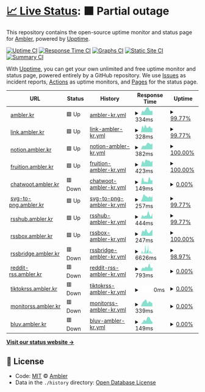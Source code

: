 # [📈 Live Status](https://status.ambler.kr): <!--live status--> **🟧 Partial outage**

This repository contains the open-source uptime monitor and status page for [Ambler](https://ambler.kr), powered by [Upptime](https://github.com/upptime/upptime).

[![Uptime CI](https://github.com/koj-co/upptime/workflows/Uptime%20CI/badge.svg)](https://github.com/koj-co/upptime/actions?query=workflow%3A%22Uptime+CI%22)
[![Response Time CI](https://github.com/koj-co/upptime/workflows/Response%20Time%20CI/badge.svg)](https://github.com/koj-co/upptime/actions?query=workflow%3A%22Response+Time+CI%22)
[![Graphs CI](https://github.com/koj-co/upptime/workflows/Graphs%20CI/badge.svg)](https://github.com/koj-co/upptime/actions?query=workflow%3A%22Graphs+CI%22)
[![Static Site CI](https://github.com/koj-co/upptime/workflows/Static%20Site%20CI/badge.svg)](https://github.com/koj-co/upptime/actions?query=workflow%3A%22Static+Site+CI%22)
[![Summary CI](https://github.com/koj-co/upptime/workflows/Summary%20CI/badge.svg)](https://github.com/koj-co/upptime/actions?query=workflow%3A%22Summary+CI%22)

With [Upptime](https://upptime.js.org), you can get your own unlimited and free uptime monitor and status page, powered entirely by a GitHub repository. We use [Issues](https://github.com/amblerkr/upptime/issues) as incident reports, [Actions](https://github.com/amblerkr/upptime/actions) as uptime monitors, and [Pages](https://status.ambler.kr) for the status page.

<!--start: status pages-->
<!-- This summary is generated by Upptime (https://github.com/upptime/upptime) -->
<!-- Do not edit this manually, your changes will be overwritten -->
<!-- prettier-ignore -->
| URL | Status | History | Response Time | Uptime |
| --- | ------ | ------- | ------------- | ------ |
| <img alt="" src="https://icons.duckduckgo.com/ip3/ambler.kr.ico" height="13"> [ambler.kr](https://ambler.kr/) | 🟩 Up | [ambler-kr.yml](https://github.com/amblerkr/upptime/commits/HEAD/history/ambler-kr.yml) | <details><summary><img alt="Response time graph" src="./graphs/ambler-kr/response-time-week.png" height="20"> 334ms</summary><br><a href="https://upptime.ambler.kr/history/ambler-kr"><img alt="Response time 341" src="https://img.shields.io/endpoint?url=https%3A%2F%2Fraw.githubusercontent.com%2Famblerkr%2Fupptime%2FHEAD%2Fapi%2Fambler-kr%2Fresponse-time.json"></a><br><a href="https://upptime.ambler.kr/history/ambler-kr"><img alt="24-hour response time 304" src="https://img.shields.io/endpoint?url=https%3A%2F%2Fraw.githubusercontent.com%2Famblerkr%2Fupptime%2FHEAD%2Fapi%2Fambler-kr%2Fresponse-time-day.json"></a><br><a href="https://upptime.ambler.kr/history/ambler-kr"><img alt="7-day response time 334" src="https://img.shields.io/endpoint?url=https%3A%2F%2Fraw.githubusercontent.com%2Famblerkr%2Fupptime%2FHEAD%2Fapi%2Fambler-kr%2Fresponse-time-week.json"></a><br><a href="https://upptime.ambler.kr/history/ambler-kr"><img alt="30-day response time 435" src="https://img.shields.io/endpoint?url=https%3A%2F%2Fraw.githubusercontent.com%2Famblerkr%2Fupptime%2FHEAD%2Fapi%2Fambler-kr%2Fresponse-time-month.json"></a><br><a href="https://upptime.ambler.kr/history/ambler-kr"><img alt="1-year response time 335" src="https://img.shields.io/endpoint?url=https%3A%2F%2Fraw.githubusercontent.com%2Famblerkr%2Fupptime%2FHEAD%2Fapi%2Fambler-kr%2Fresponse-time-year.json"></a></details> | <details><summary><a href="https://upptime.ambler.kr/history/ambler-kr">99.77%</a></summary><a href="https://upptime.ambler.kr/history/ambler-kr"><img alt="All-time uptime 92.80%" src="https://img.shields.io/endpoint?url=https%3A%2F%2Fraw.githubusercontent.com%2Famblerkr%2Fupptime%2FHEAD%2Fapi%2Fambler-kr%2Fuptime.json"></a><br><a href="https://upptime.ambler.kr/history/ambler-kr"><img alt="24-hour uptime 100.00%" src="https://img.shields.io/endpoint?url=https%3A%2F%2Fraw.githubusercontent.com%2Famblerkr%2Fupptime%2FHEAD%2Fapi%2Fambler-kr%2Fuptime-day.json"></a><br><a href="https://upptime.ambler.kr/history/ambler-kr"><img alt="7-day uptime 99.77%" src="https://img.shields.io/endpoint?url=https%3A%2F%2Fraw.githubusercontent.com%2Famblerkr%2Fupptime%2FHEAD%2Fapi%2Fambler-kr%2Fuptime-week.json"></a><br><a href="https://upptime.ambler.kr/history/ambler-kr"><img alt="30-day uptime 99.76%" src="https://img.shields.io/endpoint?url=https%3A%2F%2Fraw.githubusercontent.com%2Famblerkr%2Fupptime%2FHEAD%2Fapi%2Fambler-kr%2Fuptime-month.json"></a><br><a href="https://upptime.ambler.kr/history/ambler-kr"><img alt="1-year uptime 99.94%" src="https://img.shields.io/endpoint?url=https%3A%2F%2Fraw.githubusercontent.com%2Famblerkr%2Fupptime%2FHEAD%2Fapi%2Fambler-kr%2Fuptime-year.json"></a></details>
| <img alt="" src="https://icons.duckduckgo.com/ip3/link.ambler.kr.ico" height="13"> [link.ambler.kr](https://link.ambler.kr/) | 🟩 Up | [link-ambler-kr.yml](https://github.com/amblerkr/upptime/commits/HEAD/history/link-ambler-kr.yml) | <details><summary><img alt="Response time graph" src="./graphs/link-ambler-kr/response-time-week.png" height="20"> 328ms</summary><br><a href="https://upptime.ambler.kr/history/link-ambler-kr"><img alt="Response time 260" src="https://img.shields.io/endpoint?url=https%3A%2F%2Fraw.githubusercontent.com%2Famblerkr%2Fupptime%2FHEAD%2Fapi%2Flink-ambler-kr%2Fresponse-time.json"></a><br><a href="https://upptime.ambler.kr/history/link-ambler-kr"><img alt="24-hour response time 263" src="https://img.shields.io/endpoint?url=https%3A%2F%2Fraw.githubusercontent.com%2Famblerkr%2Fupptime%2FHEAD%2Fapi%2Flink-ambler-kr%2Fresponse-time-day.json"></a><br><a href="https://upptime.ambler.kr/history/link-ambler-kr"><img alt="7-day response time 328" src="https://img.shields.io/endpoint?url=https%3A%2F%2Fraw.githubusercontent.com%2Famblerkr%2Fupptime%2FHEAD%2Fapi%2Flink-ambler-kr%2Fresponse-time-week.json"></a><br><a href="https://upptime.ambler.kr/history/link-ambler-kr"><img alt="30-day response time 312" src="https://img.shields.io/endpoint?url=https%3A%2F%2Fraw.githubusercontent.com%2Famblerkr%2Fupptime%2FHEAD%2Fapi%2Flink-ambler-kr%2Fresponse-time-month.json"></a><br><a href="https://upptime.ambler.kr/history/link-ambler-kr"><img alt="1-year response time 264" src="https://img.shields.io/endpoint?url=https%3A%2F%2Fraw.githubusercontent.com%2Famblerkr%2Fupptime%2FHEAD%2Fapi%2Flink-ambler-kr%2Fresponse-time-year.json"></a></details> | <details><summary><a href="https://upptime.ambler.kr/history/link-ambler-kr">99.77%</a></summary><a href="https://upptime.ambler.kr/history/link-ambler-kr"><img alt="All-time uptime 99.98%" src="https://img.shields.io/endpoint?url=https%3A%2F%2Fraw.githubusercontent.com%2Famblerkr%2Fupptime%2FHEAD%2Fapi%2Flink-ambler-kr%2Fuptime.json"></a><br><a href="https://upptime.ambler.kr/history/link-ambler-kr"><img alt="24-hour uptime 100.00%" src="https://img.shields.io/endpoint?url=https%3A%2F%2Fraw.githubusercontent.com%2Famblerkr%2Fupptime%2FHEAD%2Fapi%2Flink-ambler-kr%2Fuptime-day.json"></a><br><a href="https://upptime.ambler.kr/history/link-ambler-kr"><img alt="7-day uptime 99.77%" src="https://img.shields.io/endpoint?url=https%3A%2F%2Fraw.githubusercontent.com%2Famblerkr%2Fupptime%2FHEAD%2Fapi%2Flink-ambler-kr%2Fuptime-week.json"></a><br><a href="https://upptime.ambler.kr/history/link-ambler-kr"><img alt="30-day uptime 99.80%" src="https://img.shields.io/endpoint?url=https%3A%2F%2Fraw.githubusercontent.com%2Famblerkr%2Fupptime%2FHEAD%2Fapi%2Flink-ambler-kr%2Fuptime-month.json"></a><br><a href="https://upptime.ambler.kr/history/link-ambler-kr"><img alt="1-year uptime 99.95%" src="https://img.shields.io/endpoint?url=https%3A%2F%2Fraw.githubusercontent.com%2Famblerkr%2Fupptime%2FHEAD%2Fapi%2Flink-ambler-kr%2Fuptime-year.json"></a></details>
| <img alt="" src="https://icons.duckduckgo.com/ip3/notion.ambler.kr.ico" height="13"> [notion.ambler.kr](https://notion.ambler.kr/) | 🟩 Up | [notion-ambler-kr.yml](https://github.com/amblerkr/upptime/commits/HEAD/history/notion-ambler-kr.yml) | <details><summary><img alt="Response time graph" src="./graphs/notion-ambler-kr/response-time-week.png" height="20"> 382ms</summary><br><a href="https://upptime.ambler.kr/history/notion-ambler-kr"><img alt="Response time 720" src="https://img.shields.io/endpoint?url=https%3A%2F%2Fraw.githubusercontent.com%2Famblerkr%2Fupptime%2FHEAD%2Fapi%2Fnotion-ambler-kr%2Fresponse-time.json"></a><br><a href="https://upptime.ambler.kr/history/notion-ambler-kr"><img alt="24-hour response time 475" src="https://img.shields.io/endpoint?url=https%3A%2F%2Fraw.githubusercontent.com%2Famblerkr%2Fupptime%2FHEAD%2Fapi%2Fnotion-ambler-kr%2Fresponse-time-day.json"></a><br><a href="https://upptime.ambler.kr/history/notion-ambler-kr"><img alt="7-day response time 382" src="https://img.shields.io/endpoint?url=https%3A%2F%2Fraw.githubusercontent.com%2Famblerkr%2Fupptime%2FHEAD%2Fapi%2Fnotion-ambler-kr%2Fresponse-time-week.json"></a><br><a href="https://upptime.ambler.kr/history/notion-ambler-kr"><img alt="30-day response time 579" src="https://img.shields.io/endpoint?url=https%3A%2F%2Fraw.githubusercontent.com%2Famblerkr%2Fupptime%2FHEAD%2Fapi%2Fnotion-ambler-kr%2Fresponse-time-month.json"></a><br><a href="https://upptime.ambler.kr/history/notion-ambler-kr"><img alt="1-year response time 771" src="https://img.shields.io/endpoint?url=https%3A%2F%2Fraw.githubusercontent.com%2Famblerkr%2Fupptime%2FHEAD%2Fapi%2Fnotion-ambler-kr%2Fresponse-time-year.json"></a></details> | <details><summary><a href="https://upptime.ambler.kr/history/notion-ambler-kr">100.00%</a></summary><a href="https://upptime.ambler.kr/history/notion-ambler-kr"><img alt="All-time uptime 99.96%" src="https://img.shields.io/endpoint?url=https%3A%2F%2Fraw.githubusercontent.com%2Famblerkr%2Fupptime%2FHEAD%2Fapi%2Fnotion-ambler-kr%2Fuptime.json"></a><br><a href="https://upptime.ambler.kr/history/notion-ambler-kr"><img alt="24-hour uptime 100.00%" src="https://img.shields.io/endpoint?url=https%3A%2F%2Fraw.githubusercontent.com%2Famblerkr%2Fupptime%2FHEAD%2Fapi%2Fnotion-ambler-kr%2Fuptime-day.json"></a><br><a href="https://upptime.ambler.kr/history/notion-ambler-kr"><img alt="7-day uptime 100.00%" src="https://img.shields.io/endpoint?url=https%3A%2F%2Fraw.githubusercontent.com%2Famblerkr%2Fupptime%2FHEAD%2Fapi%2Fnotion-ambler-kr%2Fuptime-week.json"></a><br><a href="https://upptime.ambler.kr/history/notion-ambler-kr"><img alt="30-day uptime 100.00%" src="https://img.shields.io/endpoint?url=https%3A%2F%2Fraw.githubusercontent.com%2Famblerkr%2Fupptime%2FHEAD%2Fapi%2Fnotion-ambler-kr%2Fuptime-month.json"></a><br><a href="https://upptime.ambler.kr/history/notion-ambler-kr"><img alt="1-year uptime 99.98%" src="https://img.shields.io/endpoint?url=https%3A%2F%2Fraw.githubusercontent.com%2Famblerkr%2Fupptime%2FHEAD%2Fapi%2Fnotion-ambler-kr%2Fuptime-year.json"></a></details>
| <img alt="" src="https://icons.duckduckgo.com/ip3/fruition.ambler.kr.ico" height="13"> [fruition.ambler.kr](https://fruition.ambler.kr/) | 🟩 Up | [fruition-ambler-kr.yml](https://github.com/amblerkr/upptime/commits/HEAD/history/fruition-ambler-kr.yml) | <details><summary><img alt="Response time graph" src="./graphs/fruition-ambler-kr/response-time-week.png" height="20"> 423ms</summary><br><a href="https://upptime.ambler.kr/history/fruition-ambler-kr"><img alt="Response time 670" src="https://img.shields.io/endpoint?url=https%3A%2F%2Fraw.githubusercontent.com%2Famblerkr%2Fupptime%2FHEAD%2Fapi%2Ffruition-ambler-kr%2Fresponse-time.json"></a><br><a href="https://upptime.ambler.kr/history/fruition-ambler-kr"><img alt="24-hour response time 461" src="https://img.shields.io/endpoint?url=https%3A%2F%2Fraw.githubusercontent.com%2Famblerkr%2Fupptime%2FHEAD%2Fapi%2Ffruition-ambler-kr%2Fresponse-time-day.json"></a><br><a href="https://upptime.ambler.kr/history/fruition-ambler-kr"><img alt="7-day response time 423" src="https://img.shields.io/endpoint?url=https%3A%2F%2Fraw.githubusercontent.com%2Famblerkr%2Fupptime%2FHEAD%2Fapi%2Ffruition-ambler-kr%2Fresponse-time-week.json"></a><br><a href="https://upptime.ambler.kr/history/fruition-ambler-kr"><img alt="30-day response time 459" src="https://img.shields.io/endpoint?url=https%3A%2F%2Fraw.githubusercontent.com%2Famblerkr%2Fupptime%2FHEAD%2Fapi%2Ffruition-ambler-kr%2Fresponse-time-month.json"></a><br><a href="https://upptime.ambler.kr/history/fruition-ambler-kr"><img alt="1-year response time 718" src="https://img.shields.io/endpoint?url=https%3A%2F%2Fraw.githubusercontent.com%2Famblerkr%2Fupptime%2FHEAD%2Fapi%2Ffruition-ambler-kr%2Fresponse-time-year.json"></a></details> | <details><summary><a href="https://upptime.ambler.kr/history/fruition-ambler-kr">100.00%</a></summary><a href="https://upptime.ambler.kr/history/fruition-ambler-kr"><img alt="All-time uptime 99.95%" src="https://img.shields.io/endpoint?url=https%3A%2F%2Fraw.githubusercontent.com%2Famblerkr%2Fupptime%2FHEAD%2Fapi%2Ffruition-ambler-kr%2Fuptime.json"></a><br><a href="https://upptime.ambler.kr/history/fruition-ambler-kr"><img alt="24-hour uptime 100.00%" src="https://img.shields.io/endpoint?url=https%3A%2F%2Fraw.githubusercontent.com%2Famblerkr%2Fupptime%2FHEAD%2Fapi%2Ffruition-ambler-kr%2Fuptime-day.json"></a><br><a href="https://upptime.ambler.kr/history/fruition-ambler-kr"><img alt="7-day uptime 100.00%" src="https://img.shields.io/endpoint?url=https%3A%2F%2Fraw.githubusercontent.com%2Famblerkr%2Fupptime%2FHEAD%2Fapi%2Ffruition-ambler-kr%2Fuptime-week.json"></a><br><a href="https://upptime.ambler.kr/history/fruition-ambler-kr"><img alt="30-day uptime 100.00%" src="https://img.shields.io/endpoint?url=https%3A%2F%2Fraw.githubusercontent.com%2Famblerkr%2Fupptime%2FHEAD%2Fapi%2Ffruition-ambler-kr%2Fuptime-month.json"></a><br><a href="https://upptime.ambler.kr/history/fruition-ambler-kr"><img alt="1-year uptime 99.94%" src="https://img.shields.io/endpoint?url=https%3A%2F%2Fraw.githubusercontent.com%2Famblerkr%2Fupptime%2FHEAD%2Fapi%2Ffruition-ambler-kr%2Fuptime-year.json"></a></details>
| <img alt="" src="https://icons.duckduckgo.com/ip3/chatwoot.ambler.kr.ico" height="13"> [chatwoot.ambler.kr](https://chatwoot.ambler.kr/) | 🟥 Down | [chatwoot-ambler-kr.yml](https://github.com/amblerkr/upptime/commits/HEAD/history/chatwoot-ambler-kr.yml) | <details><summary><img alt="Response time graph" src="./graphs/chatwoot-ambler-kr/response-time-week.png" height="20"> 149ms</summary><br><a href="https://upptime.ambler.kr/history/chatwoot-ambler-kr"><img alt="Response time 226" src="https://img.shields.io/endpoint?url=https%3A%2F%2Fraw.githubusercontent.com%2Famblerkr%2Fupptime%2FHEAD%2Fapi%2Fchatwoot-ambler-kr%2Fresponse-time.json"></a><br><a href="https://upptime.ambler.kr/history/chatwoot-ambler-kr"><img alt="24-hour response time 159" src="https://img.shields.io/endpoint?url=https%3A%2F%2Fraw.githubusercontent.com%2Famblerkr%2Fupptime%2FHEAD%2Fapi%2Fchatwoot-ambler-kr%2Fresponse-time-day.json"></a><br><a href="https://upptime.ambler.kr/history/chatwoot-ambler-kr"><img alt="7-day response time 149" src="https://img.shields.io/endpoint?url=https%3A%2F%2Fraw.githubusercontent.com%2Famblerkr%2Fupptime%2FHEAD%2Fapi%2Fchatwoot-ambler-kr%2Fresponse-time-week.json"></a><br><a href="https://upptime.ambler.kr/history/chatwoot-ambler-kr"><img alt="30-day response time 212" src="https://img.shields.io/endpoint?url=https%3A%2F%2Fraw.githubusercontent.com%2Famblerkr%2Fupptime%2FHEAD%2Fapi%2Fchatwoot-ambler-kr%2Fresponse-time-month.json"></a><br><a href="https://upptime.ambler.kr/history/chatwoot-ambler-kr"><img alt="1-year response time 233" src="https://img.shields.io/endpoint?url=https%3A%2F%2Fraw.githubusercontent.com%2Famblerkr%2Fupptime%2FHEAD%2Fapi%2Fchatwoot-ambler-kr%2Fresponse-time-year.json"></a></details> | <details><summary><a href="https://upptime.ambler.kr/history/chatwoot-ambler-kr">0.00%</a></summary><a href="https://upptime.ambler.kr/history/chatwoot-ambler-kr"><img alt="All-time uptime 27.09%" src="https://img.shields.io/endpoint?url=https%3A%2F%2Fraw.githubusercontent.com%2Famblerkr%2Fupptime%2FHEAD%2Fapi%2Fchatwoot-ambler-kr%2Fuptime.json"></a><br><a href="https://upptime.ambler.kr/history/chatwoot-ambler-kr"><img alt="24-hour uptime 0.00%" src="https://img.shields.io/endpoint?url=https%3A%2F%2Fraw.githubusercontent.com%2Famblerkr%2Fupptime%2FHEAD%2Fapi%2Fchatwoot-ambler-kr%2Fuptime-day.json"></a><br><a href="https://upptime.ambler.kr/history/chatwoot-ambler-kr"><img alt="7-day uptime 0.00%" src="https://img.shields.io/endpoint?url=https%3A%2F%2Fraw.githubusercontent.com%2Famblerkr%2Fupptime%2FHEAD%2Fapi%2Fchatwoot-ambler-kr%2Fuptime-week.json"></a><br><a href="https://upptime.ambler.kr/history/chatwoot-ambler-kr"><img alt="30-day uptime 0.00%" src="https://img.shields.io/endpoint?url=https%3A%2F%2Fraw.githubusercontent.com%2Famblerkr%2Fupptime%2FHEAD%2Fapi%2Fchatwoot-ambler-kr%2Fuptime-month.json"></a><br><a href="https://upptime.ambler.kr/history/chatwoot-ambler-kr"><img alt="1-year uptime 0.00%" src="https://img.shields.io/endpoint?url=https%3A%2F%2Fraw.githubusercontent.com%2Famblerkr%2Fupptime%2FHEAD%2Fapi%2Fchatwoot-ambler-kr%2Fuptime-year.json"></a></details>
| <img alt="" src="https://icons.duckduckgo.com/ip3/svg-to-png.ambler.kr.ico" height="13"> [svg-to-png.ambler.kr](https://svg-to-png.ambler.kr/) | 🟩 Up | [svg-to-png-ambler-kr.yml](https://github.com/amblerkr/upptime/commits/HEAD/history/svg-to-png-ambler-kr.yml) | <details><summary><img alt="Response time graph" src="./graphs/svg-to-png-ambler-kr/response-time-week.png" height="20"> 257ms</summary><br><a href="https://upptime.ambler.kr/history/svg-to-png-ambler-kr"><img alt="Response time 211" src="https://img.shields.io/endpoint?url=https%3A%2F%2Fraw.githubusercontent.com%2Famblerkr%2Fupptime%2FHEAD%2Fapi%2Fsvg-to-png-ambler-kr%2Fresponse-time.json"></a><br><a href="https://upptime.ambler.kr/history/svg-to-png-ambler-kr"><img alt="24-hour response time 280" src="https://img.shields.io/endpoint?url=https%3A%2F%2Fraw.githubusercontent.com%2Famblerkr%2Fupptime%2FHEAD%2Fapi%2Fsvg-to-png-ambler-kr%2Fresponse-time-day.json"></a><br><a href="https://upptime.ambler.kr/history/svg-to-png-ambler-kr"><img alt="7-day response time 257" src="https://img.shields.io/endpoint?url=https%3A%2F%2Fraw.githubusercontent.com%2Famblerkr%2Fupptime%2FHEAD%2Fapi%2Fsvg-to-png-ambler-kr%2Fresponse-time-week.json"></a><br><a href="https://upptime.ambler.kr/history/svg-to-png-ambler-kr"><img alt="30-day response time 230" src="https://img.shields.io/endpoint?url=https%3A%2F%2Fraw.githubusercontent.com%2Famblerkr%2Fupptime%2FHEAD%2Fapi%2Fsvg-to-png-ambler-kr%2Fresponse-time-month.json"></a><br><a href="https://upptime.ambler.kr/history/svg-to-png-ambler-kr"><img alt="1-year response time 210" src="https://img.shields.io/endpoint?url=https%3A%2F%2Fraw.githubusercontent.com%2Famblerkr%2Fupptime%2FHEAD%2Fapi%2Fsvg-to-png-ambler-kr%2Fresponse-time-year.json"></a></details> | <details><summary><a href="https://upptime.ambler.kr/history/svg-to-png-ambler-kr">99.77%</a></summary><a href="https://upptime.ambler.kr/history/svg-to-png-ambler-kr"><img alt="All-time uptime 99.98%" src="https://img.shields.io/endpoint?url=https%3A%2F%2Fraw.githubusercontent.com%2Famblerkr%2Fupptime%2FHEAD%2Fapi%2Fsvg-to-png-ambler-kr%2Fuptime.json"></a><br><a href="https://upptime.ambler.kr/history/svg-to-png-ambler-kr"><img alt="24-hour uptime 100.00%" src="https://img.shields.io/endpoint?url=https%3A%2F%2Fraw.githubusercontent.com%2Famblerkr%2Fupptime%2FHEAD%2Fapi%2Fsvg-to-png-ambler-kr%2Fuptime-day.json"></a><br><a href="https://upptime.ambler.kr/history/svg-to-png-ambler-kr"><img alt="7-day uptime 99.77%" src="https://img.shields.io/endpoint?url=https%3A%2F%2Fraw.githubusercontent.com%2Famblerkr%2Fupptime%2FHEAD%2Fapi%2Fsvg-to-png-ambler-kr%2Fuptime-week.json"></a><br><a href="https://upptime.ambler.kr/history/svg-to-png-ambler-kr"><img alt="30-day uptime 99.80%" src="https://img.shields.io/endpoint?url=https%3A%2F%2Fraw.githubusercontent.com%2Famblerkr%2Fupptime%2FHEAD%2Fapi%2Fsvg-to-png-ambler-kr%2Fuptime-month.json"></a><br><a href="https://upptime.ambler.kr/history/svg-to-png-ambler-kr"><img alt="1-year uptime 99.95%" src="https://img.shields.io/endpoint?url=https%3A%2F%2Fraw.githubusercontent.com%2Famblerkr%2Fupptime%2FHEAD%2Fapi%2Fsvg-to-png-ambler-kr%2Fuptime-year.json"></a></details>
| <img alt="" src="https://icons.duckduckgo.com/ip3/rsshub.ambler.kr.ico" height="13"> [rsshub.ambler.kr](https://rsshub.ambler.kr/) | 🟩 Up | [rsshub-ambler-kr.yml](https://github.com/amblerkr/upptime/commits/HEAD/history/rsshub-ambler-kr.yml) | <details><summary><img alt="Response time graph" src="./graphs/rsshub-ambler-kr/response-time-week.png" height="20"> 444ms</summary><br><a href="https://upptime.ambler.kr/history/rsshub-ambler-kr"><img alt="Response time 530" src="https://img.shields.io/endpoint?url=https%3A%2F%2Fraw.githubusercontent.com%2Famblerkr%2Fupptime%2FHEAD%2Fapi%2Frsshub-ambler-kr%2Fresponse-time.json"></a><br><a href="https://upptime.ambler.kr/history/rsshub-ambler-kr"><img alt="24-hour response time 644" src="https://img.shields.io/endpoint?url=https%3A%2F%2Fraw.githubusercontent.com%2Famblerkr%2Fupptime%2FHEAD%2Fapi%2Frsshub-ambler-kr%2Fresponse-time-day.json"></a><br><a href="https://upptime.ambler.kr/history/rsshub-ambler-kr"><img alt="7-day response time 444" src="https://img.shields.io/endpoint?url=https%3A%2F%2Fraw.githubusercontent.com%2Famblerkr%2Fupptime%2FHEAD%2Fapi%2Frsshub-ambler-kr%2Fresponse-time-week.json"></a><br><a href="https://upptime.ambler.kr/history/rsshub-ambler-kr"><img alt="30-day response time 443" src="https://img.shields.io/endpoint?url=https%3A%2F%2Fraw.githubusercontent.com%2Famblerkr%2Fupptime%2FHEAD%2Fapi%2Frsshub-ambler-kr%2Fresponse-time-month.json"></a><br><a href="https://upptime.ambler.kr/history/rsshub-ambler-kr"><img alt="1-year response time 539" src="https://img.shields.io/endpoint?url=https%3A%2F%2Fraw.githubusercontent.com%2Famblerkr%2Fupptime%2FHEAD%2Fapi%2Frsshub-ambler-kr%2Fresponse-time-year.json"></a></details> | <details><summary><a href="https://upptime.ambler.kr/history/rsshub-ambler-kr">99.77%</a></summary><a href="https://upptime.ambler.kr/history/rsshub-ambler-kr"><img alt="All-time uptime 98.73%" src="https://img.shields.io/endpoint?url=https%3A%2F%2Fraw.githubusercontent.com%2Famblerkr%2Fupptime%2FHEAD%2Fapi%2Frsshub-ambler-kr%2Fuptime.json"></a><br><a href="https://upptime.ambler.kr/history/rsshub-ambler-kr"><img alt="24-hour uptime 100.00%" src="https://img.shields.io/endpoint?url=https%3A%2F%2Fraw.githubusercontent.com%2Famblerkr%2Fupptime%2FHEAD%2Fapi%2Frsshub-ambler-kr%2Fuptime-day.json"></a><br><a href="https://upptime.ambler.kr/history/rsshub-ambler-kr"><img alt="7-day uptime 99.77%" src="https://img.shields.io/endpoint?url=https%3A%2F%2Fraw.githubusercontent.com%2Famblerkr%2Fupptime%2FHEAD%2Fapi%2Frsshub-ambler-kr%2Fuptime-week.json"></a><br><a href="https://upptime.ambler.kr/history/rsshub-ambler-kr"><img alt="30-day uptime 99.80%" src="https://img.shields.io/endpoint?url=https%3A%2F%2Fraw.githubusercontent.com%2Famblerkr%2Fupptime%2FHEAD%2Fapi%2Frsshub-ambler-kr%2Fuptime-month.json"></a><br><a href="https://upptime.ambler.kr/history/rsshub-ambler-kr"><img alt="1-year uptime 99.95%" src="https://img.shields.io/endpoint?url=https%3A%2F%2Fraw.githubusercontent.com%2Famblerkr%2Fupptime%2FHEAD%2Fapi%2Frsshub-ambler-kr%2Fuptime-year.json"></a></details>
| <img alt="" src="https://icons.duckduckgo.com/ip3/rssbox.ambler.kr.ico" height="13"> [rssbox.ambler.kr](https://rssbox.ambler.kr/) | 🟩 Up | [rssbox-ambler-kr.yml](https://github.com/amblerkr/upptime/commits/HEAD/history/rssbox-ambler-kr.yml) | <details><summary><img alt="Response time graph" src="./graphs/rssbox-ambler-kr/response-time-week.png" height="20"> 247ms</summary><br><a href="https://upptime.ambler.kr/history/rssbox-ambler-kr"><img alt="Response time 279" src="https://img.shields.io/endpoint?url=https%3A%2F%2Fraw.githubusercontent.com%2Famblerkr%2Fupptime%2FHEAD%2Fapi%2Frssbox-ambler-kr%2Fresponse-time.json"></a><br><a href="https://upptime.ambler.kr/history/rssbox-ambler-kr"><img alt="24-hour response time 321" src="https://img.shields.io/endpoint?url=https%3A%2F%2Fraw.githubusercontent.com%2Famblerkr%2Fupptime%2FHEAD%2Fapi%2Frssbox-ambler-kr%2Fresponse-time-day.json"></a><br><a href="https://upptime.ambler.kr/history/rssbox-ambler-kr"><img alt="7-day response time 247" src="https://img.shields.io/endpoint?url=https%3A%2F%2Fraw.githubusercontent.com%2Famblerkr%2Fupptime%2FHEAD%2Fapi%2Frssbox-ambler-kr%2Fresponse-time-week.json"></a><br><a href="https://upptime.ambler.kr/history/rssbox-ambler-kr"><img alt="30-day response time 220" src="https://img.shields.io/endpoint?url=https%3A%2F%2Fraw.githubusercontent.com%2Famblerkr%2Fupptime%2FHEAD%2Fapi%2Frssbox-ambler-kr%2Fresponse-time-month.json"></a><br><a href="https://upptime.ambler.kr/history/rssbox-ambler-kr"><img alt="1-year response time 290" src="https://img.shields.io/endpoint?url=https%3A%2F%2Fraw.githubusercontent.com%2Famblerkr%2Fupptime%2FHEAD%2Fapi%2Frssbox-ambler-kr%2Fresponse-time-year.json"></a></details> | <details><summary><a href="https://upptime.ambler.kr/history/rssbox-ambler-kr">100.00%</a></summary><a href="https://upptime.ambler.kr/history/rssbox-ambler-kr"><img alt="All-time uptime 99.44%" src="https://img.shields.io/endpoint?url=https%3A%2F%2Fraw.githubusercontent.com%2Famblerkr%2Fupptime%2FHEAD%2Fapi%2Frssbox-ambler-kr%2Fuptime.json"></a><br><a href="https://upptime.ambler.kr/history/rssbox-ambler-kr"><img alt="24-hour uptime 100.00%" src="https://img.shields.io/endpoint?url=https%3A%2F%2Fraw.githubusercontent.com%2Famblerkr%2Fupptime%2FHEAD%2Fapi%2Frssbox-ambler-kr%2Fuptime-day.json"></a><br><a href="https://upptime.ambler.kr/history/rssbox-ambler-kr"><img alt="7-day uptime 100.00%" src="https://img.shields.io/endpoint?url=https%3A%2F%2Fraw.githubusercontent.com%2Famblerkr%2Fupptime%2FHEAD%2Fapi%2Frssbox-ambler-kr%2Fuptime-week.json"></a><br><a href="https://upptime.ambler.kr/history/rssbox-ambler-kr"><img alt="30-day uptime 100.00%" src="https://img.shields.io/endpoint?url=https%3A%2F%2Fraw.githubusercontent.com%2Famblerkr%2Fupptime%2FHEAD%2Fapi%2Frssbox-ambler-kr%2Fuptime-month.json"></a><br><a href="https://upptime.ambler.kr/history/rssbox-ambler-kr"><img alt="1-year uptime 99.99%" src="https://img.shields.io/endpoint?url=https%3A%2F%2Fraw.githubusercontent.com%2Famblerkr%2Fupptime%2FHEAD%2Fapi%2Frssbox-ambler-kr%2Fuptime-year.json"></a></details>
| <img alt="" src="https://icons.duckduckgo.com/ip3/rssbridge.ambler.kr.ico" height="13"> [rssbridge.ambler.kr](https://rssbridge.ambler.kr/) | 🟥 Down | [rssbridge-ambler-kr.yml](https://github.com/amblerkr/upptime/commits/HEAD/history/rssbridge-ambler-kr.yml) | <details><summary><img alt="Response time graph" src="./graphs/rssbridge-ambler-kr/response-time-week.png" height="20"> 6626ms</summary><br><a href="https://upptime.ambler.kr/history/rssbridge-ambler-kr"><img alt="Response time 3110" src="https://img.shields.io/endpoint?url=https%3A%2F%2Fraw.githubusercontent.com%2Famblerkr%2Fupptime%2FHEAD%2Fapi%2Frssbridge-ambler-kr%2Fresponse-time.json"></a><br><a href="https://upptime.ambler.kr/history/rssbridge-ambler-kr"><img alt="24-hour response time 1807" src="https://img.shields.io/endpoint?url=https%3A%2F%2Fraw.githubusercontent.com%2Famblerkr%2Fupptime%2FHEAD%2Fapi%2Frssbridge-ambler-kr%2Fresponse-time-day.json"></a><br><a href="https://upptime.ambler.kr/history/rssbridge-ambler-kr"><img alt="7-day response time 6626" src="https://img.shields.io/endpoint?url=https%3A%2F%2Fraw.githubusercontent.com%2Famblerkr%2Fupptime%2FHEAD%2Fapi%2Frssbridge-ambler-kr%2Fresponse-time-week.json"></a><br><a href="https://upptime.ambler.kr/history/rssbridge-ambler-kr"><img alt="30-day response time 5014" src="https://img.shields.io/endpoint?url=https%3A%2F%2Fraw.githubusercontent.com%2Famblerkr%2Fupptime%2FHEAD%2Fapi%2Frssbridge-ambler-kr%2Fresponse-time-month.json"></a><br><a href="https://upptime.ambler.kr/history/rssbridge-ambler-kr"><img alt="1-year response time 3300" src="https://img.shields.io/endpoint?url=https%3A%2F%2Fraw.githubusercontent.com%2Famblerkr%2Fupptime%2FHEAD%2Fapi%2Frssbridge-ambler-kr%2Fresponse-time-year.json"></a></details> | <details><summary><a href="https://upptime.ambler.kr/history/rssbridge-ambler-kr">98.97%</a></summary><a href="https://upptime.ambler.kr/history/rssbridge-ambler-kr"><img alt="All-time uptime 99.85%" src="https://img.shields.io/endpoint?url=https%3A%2F%2Fraw.githubusercontent.com%2Famblerkr%2Fupptime%2FHEAD%2Fapi%2Frssbridge-ambler-kr%2Fuptime.json"></a><br><a href="https://upptime.ambler.kr/history/rssbridge-ambler-kr"><img alt="24-hour uptime 97.69%" src="https://img.shields.io/endpoint?url=https%3A%2F%2Fraw.githubusercontent.com%2Famblerkr%2Fupptime%2FHEAD%2Fapi%2Frssbridge-ambler-kr%2Fuptime-day.json"></a><br><a href="https://upptime.ambler.kr/history/rssbridge-ambler-kr"><img alt="7-day uptime 98.97%" src="https://img.shields.io/endpoint?url=https%3A%2F%2Fraw.githubusercontent.com%2Famblerkr%2Fupptime%2FHEAD%2Fapi%2Frssbridge-ambler-kr%2Fuptime-week.json"></a><br><a href="https://upptime.ambler.kr/history/rssbridge-ambler-kr"><img alt="30-day uptime 96.84%" src="https://img.shields.io/endpoint?url=https%3A%2F%2Fraw.githubusercontent.com%2Famblerkr%2Fupptime%2FHEAD%2Fapi%2Frssbridge-ambler-kr%2Fuptime-month.json"></a><br><a href="https://upptime.ambler.kr/history/rssbridge-ambler-kr"><img alt="1-year uptime 99.39%" src="https://img.shields.io/endpoint?url=https%3A%2F%2Fraw.githubusercontent.com%2Famblerkr%2Fupptime%2FHEAD%2Fapi%2Frssbridge-ambler-kr%2Fuptime-year.json"></a></details>
| <img alt="" src="https://icons.duckduckgo.com/ip3/reddit-rss.ambler.kr.ico" height="13"> [reddit-rss.ambler.kr](https://reddit-rss.ambler.kr/) | 🟥 Down | [reddit-rss-ambler-kr.yml](https://github.com/amblerkr/upptime/commits/HEAD/history/reddit-rss-ambler-kr.yml) | <details><summary><img alt="Response time graph" src="./graphs/reddit-rss-ambler-kr/response-time-week.png" height="20"> 793ms</summary><br><a href="https://upptime.ambler.kr/history/reddit-rss-ambler-kr"><img alt="Response time 733" src="https://img.shields.io/endpoint?url=https%3A%2F%2Fraw.githubusercontent.com%2Famblerkr%2Fupptime%2FHEAD%2Fapi%2Freddit-rss-ambler-kr%2Fresponse-time.json"></a><br><a href="https://upptime.ambler.kr/history/reddit-rss-ambler-kr"><img alt="24-hour response time 723" src="https://img.shields.io/endpoint?url=https%3A%2F%2Fraw.githubusercontent.com%2Famblerkr%2Fupptime%2FHEAD%2Fapi%2Freddit-rss-ambler-kr%2Fresponse-time-day.json"></a><br><a href="https://upptime.ambler.kr/history/reddit-rss-ambler-kr"><img alt="7-day response time 793" src="https://img.shields.io/endpoint?url=https%3A%2F%2Fraw.githubusercontent.com%2Famblerkr%2Fupptime%2FHEAD%2Fapi%2Freddit-rss-ambler-kr%2Fresponse-time-week.json"></a><br><a href="https://upptime.ambler.kr/history/reddit-rss-ambler-kr"><img alt="30-day response time 633" src="https://img.shields.io/endpoint?url=https%3A%2F%2Fraw.githubusercontent.com%2Famblerkr%2Fupptime%2FHEAD%2Fapi%2Freddit-rss-ambler-kr%2Fresponse-time-month.json"></a><br><a href="https://upptime.ambler.kr/history/reddit-rss-ambler-kr"><img alt="1-year response time 747" src="https://img.shields.io/endpoint?url=https%3A%2F%2Fraw.githubusercontent.com%2Famblerkr%2Fupptime%2FHEAD%2Fapi%2Freddit-rss-ambler-kr%2Fresponse-time-year.json"></a></details> | <details><summary><a href="https://upptime.ambler.kr/history/reddit-rss-ambler-kr">0.00%</a></summary><a href="https://upptime.ambler.kr/history/reddit-rss-ambler-kr"><img alt="All-time uptime 55.20%" src="https://img.shields.io/endpoint?url=https%3A%2F%2Fraw.githubusercontent.com%2Famblerkr%2Fupptime%2FHEAD%2Fapi%2Freddit-rss-ambler-kr%2Fuptime.json"></a><br><a href="https://upptime.ambler.kr/history/reddit-rss-ambler-kr"><img alt="24-hour uptime 0.00%" src="https://img.shields.io/endpoint?url=https%3A%2F%2Fraw.githubusercontent.com%2Famblerkr%2Fupptime%2FHEAD%2Fapi%2Freddit-rss-ambler-kr%2Fuptime-day.json"></a><br><a href="https://upptime.ambler.kr/history/reddit-rss-ambler-kr"><img alt="7-day uptime 0.00%" src="https://img.shields.io/endpoint?url=https%3A%2F%2Fraw.githubusercontent.com%2Famblerkr%2Fupptime%2FHEAD%2Fapi%2Freddit-rss-ambler-kr%2Fuptime-week.json"></a><br><a href="https://upptime.ambler.kr/history/reddit-rss-ambler-kr"><img alt="30-day uptime 0.00%" src="https://img.shields.io/endpoint?url=https%3A%2F%2Fraw.githubusercontent.com%2Famblerkr%2Fupptime%2FHEAD%2Fapi%2Freddit-rss-ambler-kr%2Fuptime-month.json"></a><br><a href="https://upptime.ambler.kr/history/reddit-rss-ambler-kr"><img alt="1-year uptime 0.00%" src="https://img.shields.io/endpoint?url=https%3A%2F%2Fraw.githubusercontent.com%2Famblerkr%2Fupptime%2FHEAD%2Fapi%2Freddit-rss-ambler-kr%2Fuptime-year.json"></a></details>
| <img alt="" src="https://icons.duckduckgo.com/ip3/tiktokrss.ambler.kr.ico" height="13"> [tiktokrss.ambler.kr](https://tiktokrss.ambler.kr/) | 🟥 Down | [tiktokrss-ambler-kr.yml](https://github.com/amblerkr/upptime/commits/HEAD/history/tiktokrss-ambler-kr.yml) | <details><summary><img alt="Response time graph" src="./graphs/tiktokrss-ambler-kr/response-time-week.png" height="20"> 0ms</summary><br><a href="https://upptime.ambler.kr/history/tiktokrss-ambler-kr"><img alt="Response time 0" src="https://img.shields.io/endpoint?url=https%3A%2F%2Fraw.githubusercontent.com%2Famblerkr%2Fupptime%2FHEAD%2Fapi%2Ftiktokrss-ambler-kr%2Fresponse-time.json"></a><br><a href="https://upptime.ambler.kr/history/tiktokrss-ambler-kr"><img alt="24-hour response time 0" src="https://img.shields.io/endpoint?url=https%3A%2F%2Fraw.githubusercontent.com%2Famblerkr%2Fupptime%2FHEAD%2Fapi%2Ftiktokrss-ambler-kr%2Fresponse-time-day.json"></a><br><a href="https://upptime.ambler.kr/history/tiktokrss-ambler-kr"><img alt="7-day response time 0" src="https://img.shields.io/endpoint?url=https%3A%2F%2Fraw.githubusercontent.com%2Famblerkr%2Fupptime%2FHEAD%2Fapi%2Ftiktokrss-ambler-kr%2Fresponse-time-week.json"></a><br><a href="https://upptime.ambler.kr/history/tiktokrss-ambler-kr"><img alt="30-day response time 0" src="https://img.shields.io/endpoint?url=https%3A%2F%2Fraw.githubusercontent.com%2Famblerkr%2Fupptime%2FHEAD%2Fapi%2Ftiktokrss-ambler-kr%2Fresponse-time-month.json"></a><br><a href="https://upptime.ambler.kr/history/tiktokrss-ambler-kr"><img alt="1-year response time 0" src="https://img.shields.io/endpoint?url=https%3A%2F%2Fraw.githubusercontent.com%2Famblerkr%2Fupptime%2FHEAD%2Fapi%2Ftiktokrss-ambler-kr%2Fresponse-time-year.json"></a></details> | <details><summary><a href="https://upptime.ambler.kr/history/tiktokrss-ambler-kr">0.00%</a></summary><a href="https://upptime.ambler.kr/history/tiktokrss-ambler-kr"><img alt="All-time uptime 39.42%" src="https://img.shields.io/endpoint?url=https%3A%2F%2Fraw.githubusercontent.com%2Famblerkr%2Fupptime%2FHEAD%2Fapi%2Ftiktokrss-ambler-kr%2Fuptime.json"></a><br><a href="https://upptime.ambler.kr/history/tiktokrss-ambler-kr"><img alt="24-hour uptime 0.00%" src="https://img.shields.io/endpoint?url=https%3A%2F%2Fraw.githubusercontent.com%2Famblerkr%2Fupptime%2FHEAD%2Fapi%2Ftiktokrss-ambler-kr%2Fuptime-day.json"></a><br><a href="https://upptime.ambler.kr/history/tiktokrss-ambler-kr"><img alt="7-day uptime 0.00%" src="https://img.shields.io/endpoint?url=https%3A%2F%2Fraw.githubusercontent.com%2Famblerkr%2Fupptime%2FHEAD%2Fapi%2Ftiktokrss-ambler-kr%2Fuptime-week.json"></a><br><a href="https://upptime.ambler.kr/history/tiktokrss-ambler-kr"><img alt="30-day uptime 0.00%" src="https://img.shields.io/endpoint?url=https%3A%2F%2Fraw.githubusercontent.com%2Famblerkr%2Fupptime%2FHEAD%2Fapi%2Ftiktokrss-ambler-kr%2Fuptime-month.json"></a><br><a href="https://upptime.ambler.kr/history/tiktokrss-ambler-kr"><img alt="1-year uptime 0.00%" src="https://img.shields.io/endpoint?url=https%3A%2F%2Fraw.githubusercontent.com%2Famblerkr%2Fupptime%2FHEAD%2Fapi%2Ftiktokrss-ambler-kr%2Fuptime-year.json"></a></details>
| <img alt="" src="https://icons.duckduckgo.com/ip3/monitorss.ambler.kr.ico" height="13"> [monitorss.ambler.kr](https://monitorss.ambler.kr/) | 🟥 Down | [monitorss-ambler-kr.yml](https://github.com/amblerkr/upptime/commits/HEAD/history/monitorss-ambler-kr.yml) | <details><summary><img alt="Response time graph" src="./graphs/monitorss-ambler-kr/response-time-week.png" height="20"> 339ms</summary><br><a href="https://upptime.ambler.kr/history/monitorss-ambler-kr"><img alt="Response time 295" src="https://img.shields.io/endpoint?url=https%3A%2F%2Fraw.githubusercontent.com%2Famblerkr%2Fupptime%2FHEAD%2Fapi%2Fmonitorss-ambler-kr%2Fresponse-time.json"></a><br><a href="https://upptime.ambler.kr/history/monitorss-ambler-kr"><img alt="24-hour response time 197" src="https://img.shields.io/endpoint?url=https%3A%2F%2Fraw.githubusercontent.com%2Famblerkr%2Fupptime%2FHEAD%2Fapi%2Fmonitorss-ambler-kr%2Fresponse-time-day.json"></a><br><a href="https://upptime.ambler.kr/history/monitorss-ambler-kr"><img alt="7-day response time 339" src="https://img.shields.io/endpoint?url=https%3A%2F%2Fraw.githubusercontent.com%2Famblerkr%2Fupptime%2FHEAD%2Fapi%2Fmonitorss-ambler-kr%2Fresponse-time-week.json"></a><br><a href="https://upptime.ambler.kr/history/monitorss-ambler-kr"><img alt="30-day response time 315" src="https://img.shields.io/endpoint?url=https%3A%2F%2Fraw.githubusercontent.com%2Famblerkr%2Fupptime%2FHEAD%2Fapi%2Fmonitorss-ambler-kr%2Fresponse-time-month.json"></a><br><a href="https://upptime.ambler.kr/history/monitorss-ambler-kr"><img alt="1-year response time 302" src="https://img.shields.io/endpoint?url=https%3A%2F%2Fraw.githubusercontent.com%2Famblerkr%2Fupptime%2FHEAD%2Fapi%2Fmonitorss-ambler-kr%2Fresponse-time-year.json"></a></details> | <details><summary><a href="https://upptime.ambler.kr/history/monitorss-ambler-kr">0.00%</a></summary><a href="https://upptime.ambler.kr/history/monitorss-ambler-kr"><img alt="All-time uptime 62.38%" src="https://img.shields.io/endpoint?url=https%3A%2F%2Fraw.githubusercontent.com%2Famblerkr%2Fupptime%2FHEAD%2Fapi%2Fmonitorss-ambler-kr%2Fuptime.json"></a><br><a href="https://upptime.ambler.kr/history/monitorss-ambler-kr"><img alt="24-hour uptime 0.00%" src="https://img.shields.io/endpoint?url=https%3A%2F%2Fraw.githubusercontent.com%2Famblerkr%2Fupptime%2FHEAD%2Fapi%2Fmonitorss-ambler-kr%2Fuptime-day.json"></a><br><a href="https://upptime.ambler.kr/history/monitorss-ambler-kr"><img alt="7-day uptime 0.00%" src="https://img.shields.io/endpoint?url=https%3A%2F%2Fraw.githubusercontent.com%2Famblerkr%2Fupptime%2FHEAD%2Fapi%2Fmonitorss-ambler-kr%2Fuptime-week.json"></a><br><a href="https://upptime.ambler.kr/history/monitorss-ambler-kr"><img alt="30-day uptime 0.00%" src="https://img.shields.io/endpoint?url=https%3A%2F%2Fraw.githubusercontent.com%2Famblerkr%2Fupptime%2FHEAD%2Fapi%2Fmonitorss-ambler-kr%2Fuptime-month.json"></a><br><a href="https://upptime.ambler.kr/history/monitorss-ambler-kr"><img alt="1-year uptime 0.00%" src="https://img.shields.io/endpoint?url=https%3A%2F%2Fraw.githubusercontent.com%2Famblerkr%2Fupptime%2FHEAD%2Fapi%2Fmonitorss-ambler-kr%2Fuptime-year.json"></a></details>
| <img alt="" src="https://icons.duckduckgo.com/ip3/bluv.ambler.kr.ico" height="13"> [bluv.ambler.kr](https://bluv.ambler.kr/) | 🟥 Down | [bluv-ambler-kr.yml](https://github.com/amblerkr/upptime/commits/HEAD/history/bluv-ambler-kr.yml) | <details><summary><img alt="Response time graph" src="./graphs/bluv-ambler-kr/response-time-week.png" height="20"> 149ms</summary><br><a href="https://upptime.ambler.kr/history/bluv-ambler-kr"><img alt="Response time 195" src="https://img.shields.io/endpoint?url=https%3A%2F%2Fraw.githubusercontent.com%2Famblerkr%2Fupptime%2FHEAD%2Fapi%2Fbluv-ambler-kr%2Fresponse-time.json"></a><br><a href="https://upptime.ambler.kr/history/bluv-ambler-kr"><img alt="24-hour response time 66" src="https://img.shields.io/endpoint?url=https%3A%2F%2Fraw.githubusercontent.com%2Famblerkr%2Fupptime%2FHEAD%2Fapi%2Fbluv-ambler-kr%2Fresponse-time-day.json"></a><br><a href="https://upptime.ambler.kr/history/bluv-ambler-kr"><img alt="7-day response time 149" src="https://img.shields.io/endpoint?url=https%3A%2F%2Fraw.githubusercontent.com%2Famblerkr%2Fupptime%2FHEAD%2Fapi%2Fbluv-ambler-kr%2Fresponse-time-week.json"></a><br><a href="https://upptime.ambler.kr/history/bluv-ambler-kr"><img alt="30-day response time 159" src="https://img.shields.io/endpoint?url=https%3A%2F%2Fraw.githubusercontent.com%2Famblerkr%2Fupptime%2FHEAD%2Fapi%2Fbluv-ambler-kr%2Fresponse-time-month.json"></a><br><a href="https://upptime.ambler.kr/history/bluv-ambler-kr"><img alt="1-year response time 189" src="https://img.shields.io/endpoint?url=https%3A%2F%2Fraw.githubusercontent.com%2Famblerkr%2Fupptime%2FHEAD%2Fapi%2Fbluv-ambler-kr%2Fresponse-time-year.json"></a></details> | <details><summary><a href="https://upptime.ambler.kr/history/bluv-ambler-kr">0.00%</a></summary><a href="https://upptime.ambler.kr/history/bluv-ambler-kr"><img alt="All-time uptime 29.24%" src="https://img.shields.io/endpoint?url=https%3A%2F%2Fraw.githubusercontent.com%2Famblerkr%2Fupptime%2FHEAD%2Fapi%2Fbluv-ambler-kr%2Fuptime.json"></a><br><a href="https://upptime.ambler.kr/history/bluv-ambler-kr"><img alt="24-hour uptime 0.00%" src="https://img.shields.io/endpoint?url=https%3A%2F%2Fraw.githubusercontent.com%2Famblerkr%2Fupptime%2FHEAD%2Fapi%2Fbluv-ambler-kr%2Fuptime-day.json"></a><br><a href="https://upptime.ambler.kr/history/bluv-ambler-kr"><img alt="7-day uptime 0.00%" src="https://img.shields.io/endpoint?url=https%3A%2F%2Fraw.githubusercontent.com%2Famblerkr%2Fupptime%2FHEAD%2Fapi%2Fbluv-ambler-kr%2Fuptime-week.json"></a><br><a href="https://upptime.ambler.kr/history/bluv-ambler-kr"><img alt="30-day uptime 0.00%" src="https://img.shields.io/endpoint?url=https%3A%2F%2Fraw.githubusercontent.com%2Famblerkr%2Fupptime%2FHEAD%2Fapi%2Fbluv-ambler-kr%2Fuptime-month.json"></a><br><a href="https://upptime.ambler.kr/history/bluv-ambler-kr"><img alt="1-year uptime 0.00%" src="https://img.shields.io/endpoint?url=https%3A%2F%2Fraw.githubusercontent.com%2Famblerkr%2Fupptime%2FHEAD%2Fapi%2Fbluv-ambler-kr%2Fuptime-year.json"></a></details>

<!--end: status pages-->

[**Visit our status website →**](https://status.ambler.kr)

## 📄 License

- Code: [MIT](./LICENSE) © [Ambler](https://ambler.kr)
- Data in the `./history` directory: [Open Database License](https://opendatacommons.org/licenses/odbl/1-0/)
